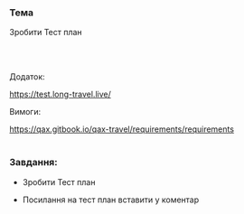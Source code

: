 
<h3>Тема</h3>
Зробити Тест план

<br><br>


Додаток:

https://test.long-travel.live/

Вимоги:

https://qax.gitbook.io/qax-travel/requirements/requirements
<br><br>


<h3>Завдання:</h3>

- Зробити Тест план

- Посилання на тест план вставити у коментар
